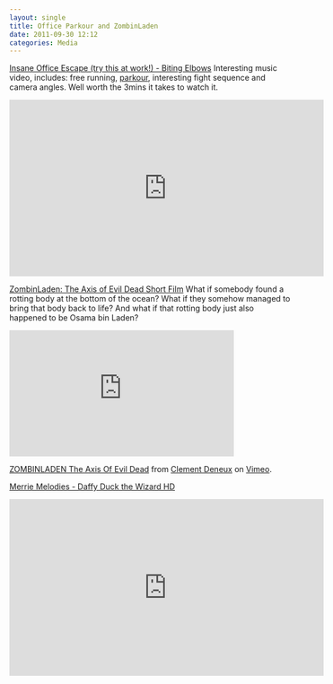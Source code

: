 ```yaml
---
layout: single
title: Office Parkour and ZombinLaden
date: 2011-09-30 12:12
categories: Media
---
```

<a href="http://www.youtube.com/watch?v=QYm-dT24iRY&feature=player_embedded">Insane Office Escape (try this at work!) - Biting Elbows</a>
Interesting music video, includes: free running, <a href="http://en.wikipedia.org/wiki/Parkour">parkour</a>, interesting fight sequence and camera angles. Well worth the 3mins it takes to watch it. 
<iframe width="560" height="315" src="http://www.youtube.com/embed/QYm-dT24iRY" frameborder="0" allowfullscreen></iframe>

<a href="http://www.iwatchstuff.com/2011/09/zombinladen-the-axis-of-evil-dead.php">ZombinLaden: The Axis of Evil Dead Short Film</a>
What if somebody found a rotting body at the bottom of the ocean? What if they somehow managed to bring that body back to life? And what if that rotting body just also happened to be Osama bin Laden? 
<iframe src="http://player.vimeo.com/video/29442326?color=cf000a" width="400" height="225" frameborder="0" webkitAllowFullScreen allowFullScreen></iframe><p><a href="http://vimeo.com/29442326">ZOMBINLADEN The Axis Of Evil Dead</a> from <a href="http://vimeo.com/mork">Clement Deneux</a> on <a href="http://vimeo.com">Vimeo</a>.</p>

<a href="http://www.youtube.com/watch?v=3Oe7Q8OCm5I&feature=player_embedded">Merrie Melodies - Daffy Duck the Wizard HD</a>
<iframe width="560" height="315" src="http://www.youtube.com/embed/3Oe7Q8OCm5I" frameborder="0" allowfullscreen></iframe>


